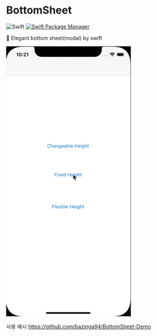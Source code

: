 # BottomSheet

![Swift](https://img.shields.io/badge/Swift-5.0-orange.svg)
[![Swift Package Manager](https://img.shields.io/badge/SPM-supported-DE5C43.svg?style=flat)](https://swift.org/package-manager/)

💫 Elegant bottom sheet(modal) by swift

![](gif/Demo2.gif)

사용 예시
https://github.com/bazinga94/BottomSheet-Demo
